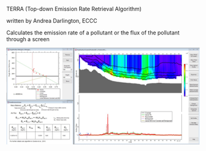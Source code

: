 TERRA (Top-down Emission Rate Retrieval Algorithm)

written by Andrea Darlington, ECCC

Calculates the emission rate of a pollutant or the flux of the pollutant through a screen

![](/TERRA.jpg)
